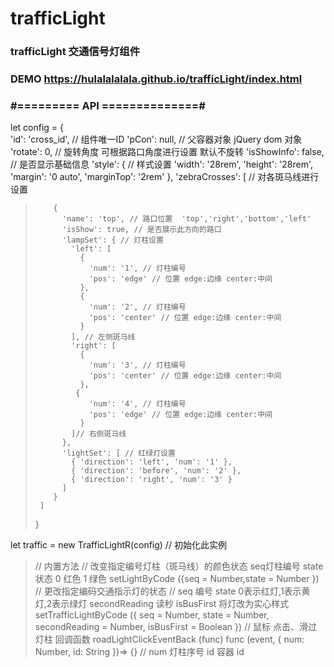 # trafficLight
### trafficLight 交通信号灯组件
### DEMO https://hulalalalala.github.io/trafficLight/index.html

### #========= API ==============#

> 
let config = {  
'id': 'cross_id', // 组件唯一ID
      'pCon': null, // 父容器对象 jQuery dom 对象
       'rotate': 0, // 旋转角度 可根据路口角度进行设置 默认不旋转
       'isShowInfo': false, // 是否显示基础信息
       'style': { // 样式设置
         'width': '28rem',
         'height': '28rem',
         'margin': '0 auto',
         'marginTop': '2rem'
       },
       'zebraCrosses': [ // 对各斑马线进行设置
>         {
>           'name': 'top', // 路口位置  'top','right','bottom','left'
>           'isShow': true, // 是否展示此方向的路口
>           'lampSet': { // 灯柱设置
>             'left': [
>               {
>                 'num': '1', // 灯柱编号
>                 'pos': 'edge' // 位置 edge:边缘 center:中间
>               },
>               {
>                 'num': '2', // 灯柱编号
>                 'pos': 'center' // 位置 edge:边缘 center:中间
>               }
>             ], // 左侧斑马线
>             'right': [
>               {
>                 'num': '3', // 灯柱编号
>                 'pos': 'center' // 位置 edge:边缘 center:中间
>               },
>              {
>                 'num': '4', // 灯柱编号
>                 'pos': 'edge' // 位置 edge:边缘 center:中间
>               }
>             ]// 右侧斑马线
>           },
>           'lightSet': [ // 红绿灯设置
>             { 'direction': 'left', 'num': '1' },
>             { 'direction': 'before', 'num': '2' },
>             { 'direction': 'right', 'num': '3' }
>           ]
>         }
>      ]
> }

>  
let traffic = new TrafficLightR(config) // 初始化此实例
>  // 内置方法
>  // 改变指定编号灯柱（斑马线）的颜色状态 seq灯柱编号 state状态 0 红色 1 绿色
>  setLightByCode ({seq = Number,state = Number })
>  // 更改指定编码交通指示灯的状态
>  // seq 编号 state 0表示红灯,1表示黄灯,2表示绿灯 secondReading 读秒 isBusFirst 将灯改为实心样式
>  setTrafficLightByCode ({ seq = Number, state = Number, secondReading = Number, isBusFirst = Boolean }) 
>  // 鼠标 点击、滑过 灯柱 回调函数
>  roadLightClickEventBack (func)
>  func (event, { num: Number, id: String })=> {} // num 灯柱序号 id 容器 id
